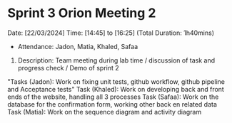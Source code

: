 # Sprint 3 Orion Meeting 2 

Date: [22/03/2024]
Time: [14:45] to [16:25] (Total Duration: 1h40mins)

- Attendance: Jadon, Matia, Khaled, Safaa

1. Description: Team meeting during lab time / discussion of task and progress check / Demo of sprint 2

"Tasks (Jadon): Work on fixing unit tests, github workflow, github pipeline and Acceptance tests"
Task (Khaled): Work on developing back and front ends of the website, handling all 3 processes
Task (Safaa): Work on the database for the confirmation form, working other back en related data
Task (Matia): Work on the sequence diagram and activity diagram

